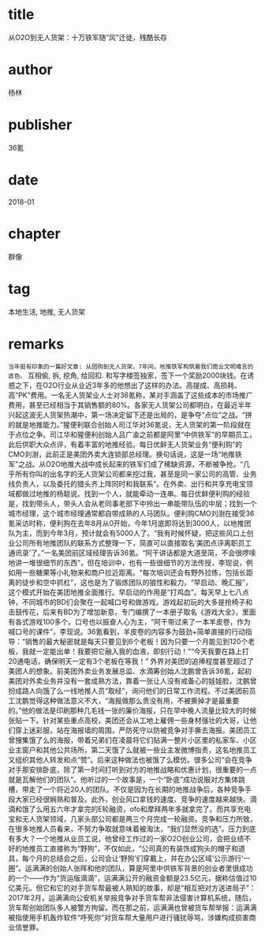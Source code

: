 # title
从O2O到无人货架：十万铁军随“风”迁徙，残酷长存

# author
杨林

# publisher
36氪

# date
2018-01

# chapter
群像

# tag
本地生活, 地推, 无人货架

# remarks
`当年挺有印象的一篇好文章: 从团购到无人货架，7年间，地推铁军构筑着我们商业文明难言的底色。` 互相偷, 拆, 挖角, 给回扣. 和写字楼签独家，签下一个奖励2000块钱。在诱惑之下，在O2O行业从业近3年多的他想出了这样的办法。高提成、高损耗、高“PK”费用。一名无人货架业人士对36氪称，某对手涵盖了这些成本的市场推广费用，甚至已经相当于其销售额的80%。各家无人货架公司都明白，在最近半年兴起这波无人货架热潮中，第一场决定留下还是出局的，是争夺“点位”之战。“拼的就是地推能力。”猩便利联合创始人司江华对36氪说，无人货架的第一阶段就在于点位之争。司江华和猩便利创始人吕广渝之前都是阿里“中供铁军”的早期员工，此后供职大众点评，有着丰富的地推经验。每日优鲜无人货架业务“便利购”的CMO刘澍，此前正是美团外卖大连锁部总经理。换句话说，这是一场“地推铁军”之战。从O2O地推大战中成长起来的铁军们成了稀缺资源，不断被争抢。“几乎所有你叫的出名字的无人货架公司都来挖过我，甚至是同一家公司的高管、业务线负责人，以及委托的猎头齐上阵同时和我联系”。在外卖、出行和共享充电宝领域都做过地推的杨聪说。找到一个人，就能牵动一连串。每日优鲜便利购的经验是，找到带头人，带头人会从老同事老部下中拎出一串能带队伍的中层；找到一个城市经理，这个城市经理通常都自带成熟的人马团队。便利购CMO刘澍在接受36氪采访时称，便利狗在去年8月从0开始，今年1月底即将达到3000人，以地推团队为主，而到今年3月，预计就会有5000人了。“我有时候怀疑，把这些风口上创业公司所有地推团队的联系方式整理一下，简直可以直接取名‘美团点评离职员工通讯录’了。”一名美团前区域经理告诉36氪。“阿干讲话都是大道至简，不会很啰嗦地讲一堆很细节的东西”，但在培训中，也有一些很细节的方法传授，李现说，例如用一些糖果等小礼物来和商户拉近距离。“每次培训还会有野外拉练，包括长距离的徒步和空中抓杠”，这也是为了锻炼团队的狼性和毅力。“早启动、晚汇报”，这个模式开始在美团地推全面推行。早启动的作用是“打鸡血”。每天早上七八点钟，不同城市的BD们会聚在一起喊口号和做游戏。游戏起初玩的大多是抢椅子和击鼓传花，后来有BD为了增加新意，专门编撰了一本册子取名《游戏大全》，里面有各式游戏100多个。口号也以振奋人心为主，“阿干带过来了一本羊皮卷，作为喊口号的课件”，李现说。36氪看到，羊皮卷的内容多为鼓劲+简单直接的行动指导：“销售的最大秘密就是每天只要见到6个老板！因为只要一个月能见到120个老板，我就一定能出单！我要把它融入我的血液，即刻行动！”“今天我要在路上打20通电话，确保明天一定有3个老板在等我！” 外界对美团的追捧程度甚至超过了美团人的想象。前美团外卖业务发展总监、水滴筹创始人沈鹏曾告诉36氪，起初美团对外卖业务并没有一套成熟方法，靠着一张让人没有戒备心的娃娃脸，沈鹏曾扮成路人向饿了么一线地推人员“取经”，询问他们的日常工作流程。不过美团前员工沈鹏觉得这种做法意义不大，“海报做那么贵没有用，不被撕掉才是最重要的。”他的做法是印刷那种几毛钱一张的廉价海报，只在早中晚人流量比较大的时候张贴一下。针对某些重点高校，美团还会从工地上雇佣一些身材强壮的大哥，让他们穿上迷彩服，站在海报墙的周围，严防死守以防被竞争对手撕去海报。美团员工曾搜集饿了么的海报，带着兄弟们在凌晨将它们贴满一整片小区里的私家车、小区业主窗户和其他公共场所，第二天饿了么就被一些业主发微博指责，这名地推员工又组织其他人转发和点“赞”。后来这种做法也被饿了么模仿。很多公司“会在竞争对手那安排卧底，除了第一时间打听到对方的地推战略和优惠计划，很重要的一点就是瓦解他们的团队”。他听过的一个故事是，一个“卧底”成功说服对方集体跳槽，带走了一个将近20人的团队。不仅是因为在长期的地推战争后，各种竞争手段大家已经很娴熟和普及。此外，创业风口拿钱的速度、竞争的速度越来越快。滴滴和饿了么用五六年才拿完的E轮融资，ofo和摩拜两年多就拿完了。而共享充电宝和无人货架领域，几家头部公司都是两三个月完成一轮融资。竞争和压力所致，在很多地推人员看来，不努力争取就意味着被淘汰，“我们显然没的选”。压力到底有多大？一个地推从业员工说，他曾经工作过的一家O2O创业公司，会把业绩不好的地推员工直接称为“野狗”，不仅如此，“公司真的有装饰成狗头的帽子和道具，每个月的总结会之后，公司会让‘野狗’们穿戴上，并在办公区域‘公示游行’一圈”。运满满的创始人张晖和他的团队，算是阿里中供铁军背景的创业者里很成功的一个——作为“货运版滴滴”，运满满公开的融资金额是23.5亿元，据称估值过10亿美元。但它和它的对手货车帮最被人熟知的故事，却是“相互把对方送进局子”：2017年2月，运满满向公安机关举报竞争对手货车帮非法侵害计算机系统，随后，货车帮创始团队多人被警方拘留。而在那之前，运满满也曾被货车帮举报：运满满被指使用手机轰炸软件“呼死你”对货车帮大量用户进行骚扰辱骂，涉嫌构成损害商业信誉罪。


